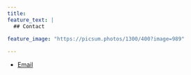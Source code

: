 ```yaml
---
title: 
feature_text: |
  ## Contact
   
feature_image: "https://picsum.photos/1300/400?image=989"

---
```


- [Email](mailto:%61%62%63%40%67%6D%61%69%6C%2E%63%6F%6D)
